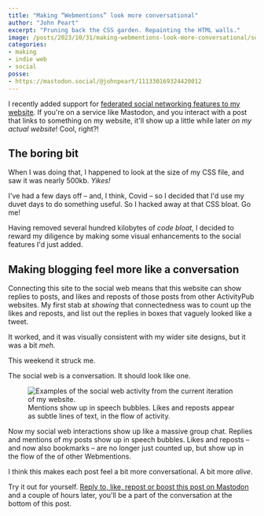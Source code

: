 ```yaml
---
title: "Making “Webmentions” look more conversational"
author: "John Peart"
excerpt: "Pruning back the CSS garden. Repainting the HTML walls."
image: /posts/2023/10/31/making-webmentions-look-more-conversational/social-media.jpg
categories:
- making
- indie web
- social
posse:
- https://mastodon.social/@johnpeart/111330169324420012
---
```


I recently added support for [federated social networking features to my website](/2023/07/30/into-the-fediverse/). If you're on a service like Mastodon, and you interact with a post that links to something on my website, it'll show up a little while later *on my actual website*! Cool, right?!

## The boring bit

When I was doing that, I happened to look at the size of my CSS file, and saw it was nearly 500kb. *Yikes!*

I've had a few days off – and, I think, Covid – so I decided that I'd use my duvet days to do something useful. So I hacked away at that CSS bloat. Go me!

Having removed several hundred kilobytes of *code bloat*, I decided to reward my diligence by making some visual enhancements to the social features I'd just added.

## Making blogging feel more like a conversation

Connecting this site to the social web means that this website can show replies to posts, and likes and reposts of those posts from other ActivityPub websites. My first stab at *showing* that connectedness was to count up the likes and reposts, and list out the replies in boxes that vaguely looked like a tweet.

It worked, and it was visually consistent with my wider site designs, but it was a bit *meh*.

This weekend it struck me.

The social web is a conversation. It should look like one.

<figure>
  <img src="/assets/images/posts/2023/10/31/making-webmentions-look-more-conversational/after.png" alt="Examples of the social web activity from the current iteration of my website.">
  <figcaption>
		Mentions show up in speech bubbles. Likes and reposts appear as subtle lines of text, in the flow of activity.
  </figcaption>
</figure>

Now my social web interactions show up like a massive group chat. Replies and mentions of my posts show up in speech bubbles. Likes and reposts – and now also bookmarks – are no longer just counted up, but show up in the flow of the of other Webmentions.

I think this makes each post feel a bit more conversational. A bit more *alive*.

Try it out for yourself. [Reply to, like, repost or boost this post on Mastodon](https://mastodon.social/@johnpeart/111330169324420012) and a couple of hours later, you'll be a part of the conversation at the bottom of this post.
